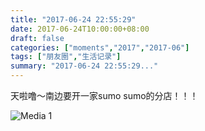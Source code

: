 ```yaml
---
title: "2017-06-24 22:55:29"
date: 2017-06-24T10:00:00+08:00
draft: false
categories: ["moments","2017","2017-06"]
tags: ["朋友圈","生活记录"]
summary: "2017-06-24 22:55:29..."
---
```


天啦噜～南边要开一家sumo sumo的分店！！！

![Media 1](/Moments/photos/2017-06-24/201706242255290.jpg)

